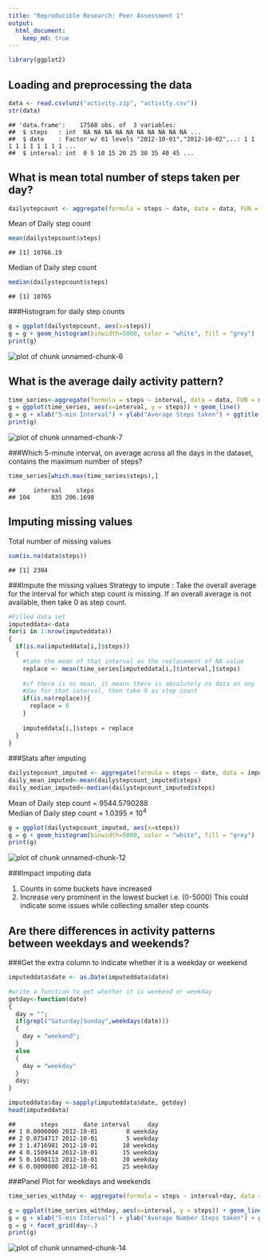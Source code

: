 ```yaml
---
title: "Reproducible Research: Peer Assessment 1"
output: 
  html_document:
    keep_md: true
---
```


```r
library(ggplot2)
```

## Loading and preprocessing the data

```r
data <- read.csv(unz("activity.zip", "activity.csv"))
str(data)
```

```
## 'data.frame':	17568 obs. of  3 variables:
##  $ steps   : int  NA NA NA NA NA NA NA NA NA NA ...
##  $ date    : Factor w/ 61 levels "2012-10-01","2012-10-02",..: 1 1 1 1 1 1 1 1 1 1 ...
##  $ interval: int  0 5 10 15 20 25 30 35 40 45 ...
```

## What is mean total number of steps taken per day?

```r
dailystepcount <- aggregate(formula = steps ~ date, data = data, FUN = sum, na.rm = TRUE)
```
  
Mean of Daily step count

```r
mean(dailystepcount$steps)
```

```
## [1] 10766.19
```


Median of Daily step count

```r
median(dailystepcount$steps)
```

```
## [1] 10765
```

###Histogram for daily step counts

```r
g = ggplot(dailystepcount, aes(x=steps))
g = g + geom_histogram(binwidth=5000, color = "white", fill = "grey")
print(g)
```

![plot of chunk unnamed-chunk-6](figure/unnamed-chunk-6-1.png) 
  
## What is the average daily activity pattern?

```r
time_series<-aggregate(formula = steps ~ interval, data = data, FUN = mean, na.rm = TRUE)
g = ggplot(time_series, aes(x=interval, y = steps)) + geom_line()
g = g + xlab("5-min Interval") + ylab("Average Steps taken") + ggtitle("Average daily steps pattern")
print(g)
```

![plot of chunk unnamed-chunk-7](figure/unnamed-chunk-7-1.png) 

###Which 5-minute interval, on average across all the days in the dataset, contains the maximum number of steps?

```r
time_series[which.max(time_series$steps),]
```

```
##     interval    steps
## 104      835 206.1698
```
## Imputing missing values
Total number of missing values

```r
sum(is.na(data$steps))
```

```
## [1] 2304
```

###Impute the missing values
Strategy to impute : Take the overall average for the interval for which step count is missing. If an overall average is not available, then take 0 as step count.  

```r
#Filled data set
imputeddata<-data
for(i in 1:nrow(imputeddata))
{
  if(is.na(imputeddata[i,]$steps))
  {
    #take the mean of that interval as the replacement of NA value
    replace <- mean(time_series[imputeddata[i,]$interval,]$steps)
    
    #if there is no mean, it means there is absolutely no data on any 
    #day for that interval, then take 0 as step count
    if(is.na(replace)){
      replace = 0
    }
    
    imputeddata[i,]$steps = replace
  }
}
```

###Stats after imputing


```r
dailystepcount_imputed <- aggregate(formula = steps ~ date, data = imputeddata, FUN = sum)
daily_mean_imputed<-mean(dailystepcount_imputed$steps)
daily_median_imputed<-median(dailystepcount_imputed$steps)
```
  
Mean of Daily step count = 9544.5790288  
Median of Daily step count = 1.0395 &times; 10<sup>4</sup>

```r
g = ggplot(dailystepcount_imputed, aes(x=steps))
g = g + geom_histogram(binwidth=5000, color = "white", fill = "grey")
print(g)
```

![plot of chunk unnamed-chunk-12](figure/unnamed-chunk-12-1.png) 

###Impact imputing data
1.  Counts in some buckets have increased
2.  Increase very prominent in the lowest bucket i.e. (0-5000)
This could indicate some issues while collecting smaller step counts


## Are there differences in activity patterns between weekdays and weekends?

###Get the extra column to indicate whether it is a weekday or weekend

```r
imputeddata$date <- as.Date(imputeddata$date)

#write a function to get whether it is weekend or weekday
getday<-function(date)
{
  day = "";
  if(grepl("Saturday|Sunday",weekdays(date)))
  {
    day = "weekend";
  }
  else
  {
    day = "weekday"
  }
  day;
}

imputeddata$day <-sapply(imputeddata$date, getday)
head(imputeddata)
```

```
##       steps       date interval     day
## 1 0.0000000 2012-10-01        0 weekday
## 2 0.0754717 2012-10-01        5 weekday
## 3 1.4716981 2012-10-01       10 weekday
## 4 0.1509434 2012-10-01       15 weekday
## 5 0.1698113 2012-10-01       20 weekday
## 6 0.0000000 2012-10-01       25 weekday
```

###Panel Plot for weekdays and weekends

```r
time_series_withday <- aggregate(formula = steps ~ interval+day, data = imputeddata, FUN = sum, na.rm = TRUE)

g = ggplot(time_series_withday, aes(x=interval, y = steps)) + geom_line()
g = g + xlab("5-min Interval") + ylab("Average Number Steps taken") + ggtitle("Difference b/w Weekends and Weekdays Activity")
g = g + facet_grid(day~.)
print(g)
```

![plot of chunk unnamed-chunk-14](figure/unnamed-chunk-14-1.png) 
